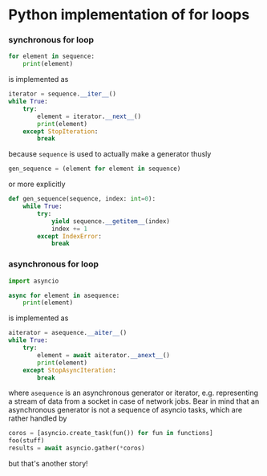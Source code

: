 # Python implementation of for loops

### synchronous for loop
```python
for element in sequence:
    print(element)
```

is implemented as
```python
iterator = sequence.__iter__()
while True:
    try:
        element = iterator.__next__()
        print(element)
    except StopIteration:
        break
```

because `sequence` is used to actually make a generator thusly
```python
gen_sequence = (element for element in sequence)
```

or more explicitly
```python
def gen_sequence(sequence, index: int=0):
    while True:
        try:
            yield sequence.__getitem__(index)
            index += 1
        except IndexError:
            break
```

### asynchronous for loop
```python
import asyncio

async for element in asequence:
    print(element)
```

is implemented as
```python
aiterator = asequence.__aiter__()
while True:
    try:
        element = await aiterator.__anext__()
        print(element)
    except StopAsyncIteration:
        break
```

where `asequence` is an asynchronous generator or iterator, e.g. representing a stream of data from a socket in case of network jobs. Bear in mind that an asynchronous generator is not a sequence of asyncio tasks, which are rather handled by
```python
coros = [asyncio.create_task(fun()) for fun in functions]
foo(stuff)
results = await asyncio.gather(*coros)
``` 
but that's another story!
